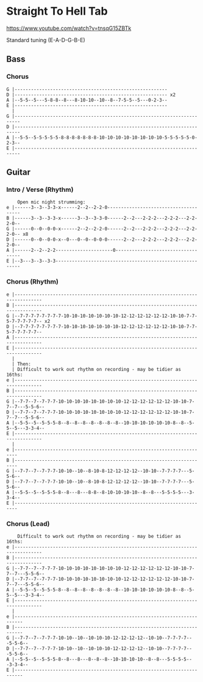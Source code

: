# Straight To Hell Tab

<https://www.youtube.com/watch?v=tnsqG15ZBTk>

Standard tuning (E-A-D-G-B-E)

## Bass

### Chorus

    G |--------------------------------------------------------
    D |-------------------------------------------------------- x2
    A |--5-5--5---5-8-8--8---8-10-10--10--8--7-5-5--5---0-2-3--
    E |--------------------------------------------------------
      |
    G |------------------------------------------------------------------------
    D |------------------------------------------------------------------------
    A |--5-5--5-5-5-5-5-8-8-8-8-8-8-8-10-10-10-10-10-10-10-10-5-5-5-5-5-0-2-3--
    E |------------------------------------------------------------------------

## Guitar

### Intro / Verse (Rhythm)

        Open mic night strumming:
    e |------3--3--3-3-x------2--2--2-2-0--------------------------------------
    B |------3--3--3-3-x------3--3--3-3-0------2--2---2-2-2---2-2-2---2-2-2-0--
    G |------0--0--0-0-x------2--2--2-2-0------2--2---2-2-2---2-2-2---2-2-2-0-- x8
    D |------0--0--0-0-x--0---0--0--0-0-0------2--2---2-2-2---2-2-2---2-2-2-0--
    A |------2--2--2-2---------------------0-----------------------------------
    E |--3---3--3--3-3---------------------------------------------------------

### Chorus (Rhythm)

    e |--------------------------------------------------------------------------------
    B |--------------------------------------------------------------------------------
    G |--7-7-7-7-7-7-7-7-10-10-10-10-10-10-10-12-12-12-12-12-12-10-10-7-7-5-7-7-7-7-7-- x2
    D |--7-7-7-7-7-7-7-7-10-10-10-10-10-10-10-12-12-12-12-12-12-10-10-7-7-5-7-7-7-7-7--
    A |--------------------------------------------------------------------------------
    E |--------------------------------------------------------------------------------
      |
      | Then:
      | Difficult to work out rhythm on recording - may be tidier as 16ths:
    e |--------------------------------------------------------------------------------
    B |--------------------------------------------------------------------------------
    G |--7-7--7--7-7-7-10-10-10-10-10-10-10-10-12-12-12-12-12-12-10-10-7-7--7---5-5-6--
    D |--7-7--7--7-7-7-10-10-10-10-10-10-10-10-12-12-12-12-12-12-10-10-7-7--7---5-5-6--
    A |--5-5--5--5-5-5-8--8--8--8--8--8--8--8--10-10-10-10-10-10-8--8--5-5--5---3-3-4--
    E |--------------------------------------------------------------------------------
      |
    e |-----------------------------------------------------------------------
    B |-----------------------------------------------------------------------
    G |--7-7--7--7-7-7-10-10--10--8-10-8-12-12-12-12--10-10--7-7-7-7---5-5-6--
    D |--7-7--7--7-7-7-10-10--10--8-10-8-12-12-12-12--10-10--7-7-7-7---5-5-6--
    A |--5-5--5--5-5-5-8--8---8---8-8--8-10-10-10-10--8--8---5-5-5-5---3-3-4--
    E |-----------------------------------------------------------------------

### Chorus (Lead)

        Difficult to work out rhythm on recording - may be tidier as 16ths:
    e |--------------------------------------------------------------------------------
    B |--------------------------------------------------------------------------------
    G |--7-7--7--7-7-7-10-10-10-10-10-10-10-10-12-12-12-12-12-12-10-10-7-7--7---5-5-6--
    D |--7-7--7--7-7-7-10-10-10-10-10-10-10-10-12-12-12-12-12-12-10-10-7-7--7---5-5-6--
    A |--5-5--5--5-5-5-8--8--8--8--8--8--8--8--10-10-10-10-10-10-8--8--5-5--5---3-3-4--
    E |--------------------------------------------------------------------------------
      |
    e |-------------------------------------------------------------------------
    B |-------------------------------------------------------------------------
    G |--7-7--7--7-7-7-10-10--10--10-10-10-12-12-12-12--10-10--7-7-7-7---5-5-6--
    D |--7-7--7--7-7-7-10-10--10--10-10-10-12-12-12-12--10-10--7-7-7-7---5-5-6--
    A |--5-5--5--5-5-5-8--8---8---8--8--8--10-10-10-10--8--8---5-5-5-5---3-3-4--
    E |-------------------------------------------------------------------------

